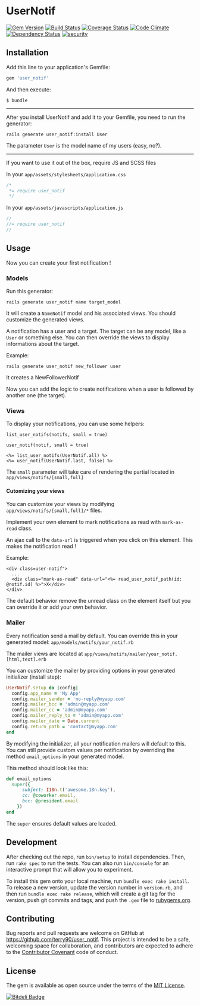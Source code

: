 # UserNotif

[![Gem Version](https://badge.fury.io/rb/user_notif.svg)](https://badge.fury.io/rb/user_notif)
[![Build Status](https://travis-ci.org/terry90/user_notif.svg?branch=master)](https://travis-ci.org/terry90/user_notif)
[![Coverage Status](https://coveralls.io/repos/github/terry90/user_notif/badge.svg?branch=master)](https://coveralls.io/github/terry90/user_notif?branch=master)
[![Code Climate](https://codeclimate.com/github/terry90/user_notif/badges/gpa.svg)](https://codeclimate.com/github/terry90/user_notif)
[![Dependency Status](https://gemnasium.com/badges/github.com/terry90/user_notif.svg)](https://gemnasium.com/github.com/terry90/user_notif)
[![security](https://hakiri.io/github/terry90/user_notif/master.svg)](https://hakiri.io/github/terry90/user_notif/master)

## Installation

Add this line to your application's Gemfile:

```ruby
gem 'user_notif'
```

And then execute:

    $ bundle


---


After you install UserNotif and add it to your Gemfile, you need to run the generator:

`rails generate user_notif:install User`

The parameter `User` is the model name of my users (easy, no?).


---


If you want to use it out of the box, require JS and SCSS files

In your `app/assets/stylesheets/application.css`

```css
/*
 *= require user_notif
 */
```

In your `app/assets/javascripts/application.js`

```js
//
//= require user_notif
//
```

## Usage

Now you can create your first notification !

### Models

Run this generator:

`rails generate user_notif name target_model`

It will create a `NameNotif` model and his associated views. You should customize the generated views.

A notification has a user and a target. The target can be any model, like a `User` or something else.
You can then override the views to display informations about the target.

Example:

`rails generate user_notif new_follower user`

It creates a NewFollowerNotif

Now you can add the logic to create notifications when a user is followed by another one (the target).

### Views

To display your notifications, you can use some helpers:

`list_user_notifs(notifs, small = true)`

`user_notif(notif, small = true)`

```erb
<%= list_user_notifs(UserNotif.all) %>
<%= user_notif(UserNotif.last, false) %>
```

The `small` parameter will take care of rendering the partial located in `app/views/notifs/[small,full]`


#### Cutomizing your views

You can customize your views by modifying `app/views/notifs/[small,full]/*` files.

Implement your own element to mark notifications as read with `mark-as-read` class.

An ajax call to the `data-url` is triggered when you click on this element. This makes the notification read !

Example:

```erb
<div class=user-notif">
  ...
  <div class="mark-as-read" data-url="<%= read_user_notif_path(id: @notif.id) %>">X</div>
</div>
```

The default behavior remove the unread class on the element itself but you can override it or add your own behavior.

### Mailer

Every notification send a mail by default.
You can override this in your generated model: `app/models/notifs/your_notif.rb`

The mailer views are located at `app/views/notifs/mailer/your_notif.[html,text].erb`

You can customize the mailer by providing options in your generated initializer (install step):

```ruby
UserNotif.setup do |config|
  config.app_name = 'My App'
  config.mailer_sender = 'no-reply@myapp.com'
  config.mailer_bcc = 'admin@myapp.com'
  config.mailer_cc = 'admin@myapp.com'
  config.mailer_reply_to = 'admin@myapp.com'
  config.mailer_date = Date.current
  config.return_path = 'contact@myapp.com'
end
```

By modifying the initializer, all your notification mailers will default to this.
You can still provide custom values per notification by overriding the method `email_options` in your generated model.

This method should look like this:

```ruby
def email_options
  super({
      subject: I18n.t('awesome.18n.key'),
      cc: @coworker.email,
      bcc: @president.email
    })
end
```

The `super` ensures default values are loaded.

## Development

After checking out the repo, run `bin/setup` to install dependencies. Then, run `rake spec` to run the tests. You can also run `bin/console` for an interactive prompt that will allow you to experiment.

To install this gem onto your local machine, run `bundle exec rake install`. To release a new version, update the version number in `version.rb`, and then run `bundle exec rake release`, which will create a git tag for the version, push git commits and tags, and push the `.gem` file to [rubygems.org](https://rubygems.org).

## Contributing

Bug reports and pull requests are welcome on GitHub at https://github.com/terry90/user_notif. This project is intended to be a safe, welcoming space for collaboration, and contributors are expected to adhere to the [Contributor Covenant](http://contributor-covenant.org) code of conduct.

## License

The gem is available as open source under the terms of the [MIT License](http://opensource.org/licenses/MIT).



[![Bitdeli Badge](https://d2weczhvl823v0.cloudfront.net/terry90/user_notif/trend.png)](https://bitdeli.com/free "Bitdeli Badge")

